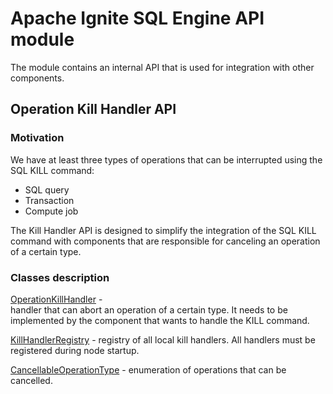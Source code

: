 # Apache Ignite SQL Engine API module

The module contains an internal API that is used for integration with other components.

## Operation Kill Handler API

### Motivation

We have at least three types of operations that can be interrupted using the SQL KILL command:

* SQL query
* Transaction
* Compute job

The Kill Handler API is designed to simplify the integration of the SQL KILL command
with components that are responsible for canceling an operation of a certain type.

### Classes description

[OperationKillHandler](src/main/java/org/apache/ignite/internal/sql/engine/api/kill/OperationKillHandler.java) -  
handler that can abort an operation of a certain type. It needs to be 
implemented by the component that wants to handle the KILL command.

[KillHandlerRegistry](src/main/java/org/apache/ignite/internal/sql/engine/api/kill/KillHandlerRegistry.java) -
registry of all local kill handlers. All handlers must be registered during node startup.

[CancellableOperationType](src/main/java/org/apache/ignite/internal/sql/engine/api/kill/CancellableOperationType.java) -
enumeration of operations that can be cancelled.